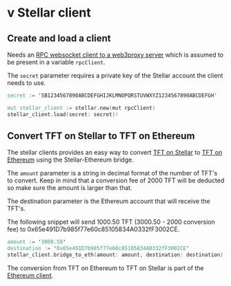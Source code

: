# v Stellar client

## Create and load a client

Needs an [RPC websocket client to a web3proxy server](../vclients.md#rpc-websocket-client) which is assumed to be present in a variable `rpcClient`.

The `secret` parameter requires a private key of the Stellar account the client needs to use.

```v
secret := 'SB1234567890ABCDEFGHIJKLMNOPQRSTUVWXYZ1234567890ABCDEFGH'

mut stellar_client := stellar.new(mut rpcClient)
stellar_client.load(secret: secret)!

```

## Convert TFT on Stellar to TFT on Ethereum

The stellar clients provides an easy way to convert [TFT on Stellar](https://github.com/threefoldfoundation/tft-stellar) to [TFT on Ethereum](https://github.com/threefoldfoundation/tft/tree/main/ethereum) using the Stellar-Ethereum bridge.

The `amount` parameter is a string in decimal format of the number of TFT's to convert. Keep in mind that a conversion fee of 2000 TFT will be deducted so make sure the amount is larger than that.

The destination parameter is the Ethereum account that will receive the TFT's.

The following snippet will send 1000.50 TFT (3000.50 - 2000 conversion fee) to 0x65e491D7b985f77e60c85105834A0332fF3002CE.

```v
amount := '3000.50'
destination := '0x65e491D7b985f77e60c85105834A0332fF3002CE'
stellar_client.bridge_to_eth(amount: amount, destination: destination)!
```

The conversion from TFT on Ethereum to TFT on Stellar is part of the [Ethereum client](../ethereum/ethereum.md#convert-tft-on-ethereum-to-tft-on-stellar).
